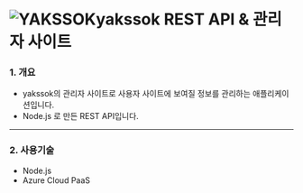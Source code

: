 # ![YAKSSOK](https://user-images.githubusercontent.com/63185048/125182197-ffac4480-e246-11eb-9cda-377f466c48d9.png)yakssok REST API & 관리자 사이트
### 1. 개요
- yakssok의 관리자 사이트로 사용자 사이트에 보여질 정보를 관리하는 애플리케이션입니다.
- Node.js 로 만든 REST API입니다.

***

### 2. 사용기술
- Node.js
- Azure Cloud PaaS
